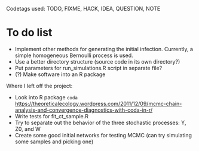 Codetags used: TODO, FIXME, HACK, IDEA, QUESTION, NOTE

To do list
==========

+ Implement other methods for generating the initial infection.  Currently, a
  simple homogeneous Bernoulli process is used.
+ Use a better directory structure (source code in its own directory?)
+ Put parameters for run_simulations.R script in separate file?
+ (?) Make software into an R package

Where I left off the project:

+ Look into R package `coda` https://theoreticalecology.wordpress.com/2011/12/09/mcmc-chain-analysis-and-convergence-diagnostics-with-coda-in-r/
+ Write tests for fit_ct_sample.R
+ Try to separate out the behavior of the three stochastic processes: Y, Z0, and W
+ Create some good initial networks for testing MCMC (can try simulating some samples and picking one)
